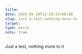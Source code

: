 ```yaml
---
title: 
date: 2019-05-26T22:19:53+00:00
slug: just-a-test-nothing-more-to
target: 
type: micro
note: true
---
```

Just a test, nothing more to it